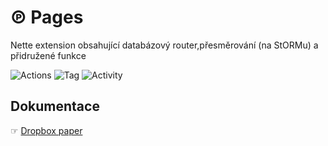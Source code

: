 # ℗ Pages
Nette extension obsahující databázový router,přesměrování (na StORMu) a přidružené funkce

![Actions](https://github.com/liquiddesign/pages/actions/workflows/php.yml/badge.svg)
![Tag](https://img.shields.io/github/v/tag/liquiddesign/pages)
![Activity](https://img.shields.io/github/last-commit/liquiddesign/pages)

## Dokumentace
☞ [Dropbox paper](https://paper.dropbox.com/doc/Pages--A4PbEAug0H8rppKxTOaNirg3Ag-Q0ENeJf1MhYyDKytrSakK)